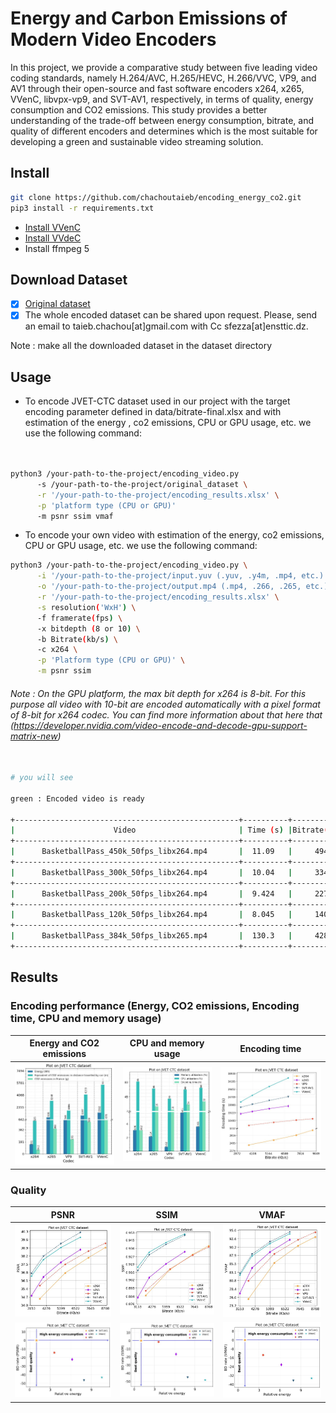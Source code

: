 # Energy and Carbon Emissions of Modern Video Encoders
In this project, we provide a comparative study between five leading video coding standards, namely H.264/AVC, H.265/HEVC, H.266/VVC, VP9, and AV1 through their open-source and fast software encoders x264, x265, VVenC, libvpx-vp9, and SVT-AV1, respectively, in terms of quality, energy consumption and CO2 emissions. This study provides a better understanding of the trade-off between energy consumption, bitrate, and quality of different encoders and determines which is the most suitable for developing a green and sustainable video streaming solution.

## Install 


```bash
git clone https://github.com/chachoutaieb/encoding_energy_co2.git
pip3 install -r requirements.txt

```
- [Install VVenC](https://github.com/fraunhoferhhi/vvenc/)
- [Install VVdeC](https://github.com/fraunhoferhhi/vvdec)
- Install ffmpeg 5



## Download Dataset

- [x] [Original dataset](https://jvet.hhi.fraunhofer.de/)
- [x] The whole encoded dataset can be shared upon request. Please, send an email to taieb.chachou[at]gmail.com with Cc sfezza[at]ensttic.dz.

Note : make all the downloaded dataset in the dataset directory

## Usage

- To encode JVET-CTC dataset used in our project with the target encoding parameter defined in data/bitrate-final.xlsx and with estimation of the energy , co2 emissions, CPU or GPU usage, etc. we use the following command:

```bash


python3 /your-path-to-the-project/encoding_video.py
      -s /your-path-to-the-project/original_dataset \
      -r '/your-path-to-the-project/encoding_results.xlsx' \
      -p 'platform type (CPU or GPU)'
      -m psnr ssim vmaf
```

- To encode your own video with estimation of the energy, co2 emissions, CPU or GPU usage, etc. we use the following command:

```bash
python3 /your-path-to-the-project/encoding_video.py \
      -i '/your-path-to-the-project/input.yuv (.yuv, .y4m, .mp4, etc.)' \
      -o '/your-path-to-the-project/output.mp4 (.mp4, .266, .265, etc.)' \
      -r '/your-path-to-the-project/encoding_results.xlsx' \
      -s resolution('WxH') \
      -f framerate(fps) \
      -x bitdepth (8 or 10) \
      -b Bitrate(kb/s) \
      -c x264 \
      -p 'Platform type (CPU or GPU)' \
      -m psnr ssim 
```    
  
  
###### Note : On the GPU platform, the max bit depth for x264 is 8-bit. For this purpose all video with 10-bit are encoded automatically with a pixel format of 8-bit for x264 codec. You can find more information about that here that (https://developer.nvidia.com/video-encode-and-decode-gpu-support-matrix-new)



```bash

# you will see

green : Encoded video is ready

+--------------------------------------------------+----------+-------------+--------------+-------------+--------+--------+--------+
|                      Video                       | Time (s) |Bitrate(kb/s)| Energy (Wh)  |  CO2eq (g)  |  PSNR  |  SSIM  |  VMAF  |
+--------------------------------------------------+----------+-------------+--------------+-------------+--------+--------+--------+
|      BasketballPass_450k_50fps_libx264.mp4       |  11.09   |     494     | 0.0004136871 | 0.004615921 | 33.69  |  0.92  | 81.68  |
+--------------------------------------------------+----------+-------------+--------------+-------------+--------+--------+--------+
|      BasketballPass_300k_50fps_libx264.mp4       |  10.04   |     334     | 0.0004155239 | 0.004201178 | 31.87  |  0.89  | 70.67  |
+--------------------------------------------------+----------+-------------+--------------+-------------+--------+--------+--------+
|      BasketballPass_200k_50fps_libx264.mp4       |  9.424   |     227     | 0.0004102921 | 0.003958067 | 30.10  |  0.85  | 56.84  |
+--------------------------------------------------+----------+-------------+--------------+-------------+--------+--------+--------+
|      BasketballPass_120k_50fps_libx264.mp4       |  8.045   |     140     | 0.0004035947 | 0.003277615 | 28.03  |  0.79  | 37.30  |
+--------------------------------------------------+----------+-------------+--------------+-------------+--------+--------+--------+
|      BasketballPass_384k_50fps_libx265.mp4       |  130.3   |     428     | 0.0003023713 | 0.039415766 | 34.22  |  0.92  | 82.99  |
+--------------------------------------------------+----------+-------------+--------------+-------------+--------+--------+--------+
```


## Results

### Encoding performance (Energy, CO2 emissions, Encoding time, CPU and memory usage)



  Energy and CO2 emissions     |  CPU and memory usage         |  Encoding time                | 
:-----------------------------:|:-----------------------------:|:-----------------------------:
 ![](figures/Bar_dataset.jpg)  | ![](figures/bar_cpu_memory_time.jpg)  |  ![](figures/line_dataset_time.jpg)   


 
 ### Quality
 
 
 
   PSNR     |  SSIM         |  VMAF                | 
:-----------------------------:|:-----------------------------:|:-----------------------------:
 ![](figures/line_dataset_PSNR.jpg)  | ![](figures/line_dataset_SSIM.jpg)  |  ![](figures/line_dataset_VMAF.jpg)  
 ![](figures/dataset_BD_rate_(PSNR)_relative_Energy.jpg)  | ![](figures/dataset_BD_rate_(SSIM)_relative_Energy.jpg)  |  ![](figures/dataset_BD_rate_(VMAF)_relative_Energy.jpg)    
     
  


